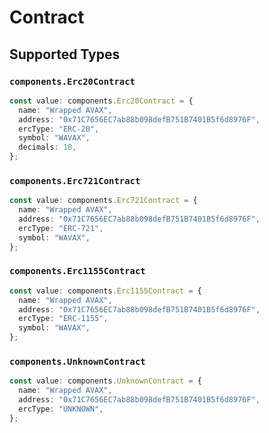 # Contract


## Supported Types

### `components.Erc20Contract`

```typescript
const value: components.Erc20Contract = {
  name: "Wrapped AVAX",
  address: "0x71C7656EC7ab88b098defB751B7401B5f6d8976F",
  ercType: "ERC-20",
  symbol: "WAVAX",
  decimals: 18,
};
```

### `components.Erc721Contract`

```typescript
const value: components.Erc721Contract = {
  name: "Wrapped AVAX",
  address: "0x71C7656EC7ab88b098defB751B7401B5f6d8976F",
  ercType: "ERC-721",
  symbol: "WAVAX",
};
```

### `components.Erc1155Contract`

```typescript
const value: components.Erc1155Contract = {
  name: "Wrapped AVAX",
  address: "0x71C7656EC7ab88b098defB751B7401B5f6d8976F",
  ercType: "ERC-1155",
  symbol: "WAVAX",
};
```

### `components.UnknownContract`

```typescript
const value: components.UnknownContract = {
  name: "Wrapped AVAX",
  address: "0x71C7656EC7ab88b098defB751B7401B5f6d8976F",
  ercType: "UNKNOWN",
};
```

